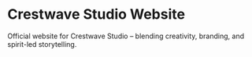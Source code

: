 # Crestwave Studio Website

Official website for Crestwave Studio – blending creativity, branding, and spirit-led storytelling.